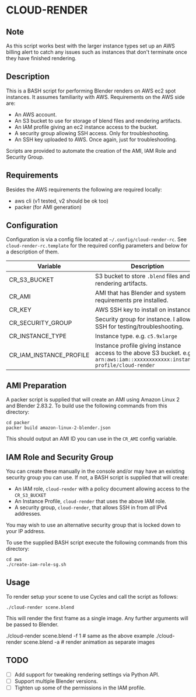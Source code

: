 # CLOUD-RENDER

## Note

As this script works best with the larger instance types set up an AWS billing
alert to catch any issues such as instances that don't terminate once they have
finished rendering.

## Description

This is a BASH script for performing Blender renders on AWS ec2 spot instances.
It assumes familiarity with AWS. Requirements on the AWS side are:

- An AWS account.
- An S3 bucket to use for storage of blend files and rendering artifacts.
- An IAM profile giving an ec2 instance access to the bucket.
- A security group allowing SSH access. Only for troubleshooting.
- An SSH key uploaded to AWS. Once again, just for troubleshooting.

Scripts are provided to automate the creation of the AMI, IAM Role and Security Group.

## Requirements

Besides the AWS requirements the following are required locally:

- aws cli (v1 tested, v2 should be ok too)
- packer (for AMI generation)

## Configuration

Configuration is via a config file located at `~/.config/cloud-render-rc`. See
`cloud-render-rc.template` for the required config parameters and below for a
description of them.

|Variable|Description|
|--------|-----------|
|CR_S3_BUCKET| S3 bucket to store `.blend` files and rendering artifacts. |
|CR_AMI| AMI that has Blender and system requirements pre installed. |
|CR_KEY| AWS SSH key to install on instance. |
|CR_SECURITY_GROUP| Security group for instance. I allow SSH for testing/troubleshooting.|
|CR_INSTANCE_TYPE| Instance type. e.g. `c5.9xlarge`|
|CR_IAM_INSTANCE_PROFILE| Instance profile giving instance access to the above S3 bucket. e.g. `arn:aws:iam::xxxxxxxxxxxx:instance-profile/cloud-render` |

## AMI Preparation

A packer script is supplied that will create an AMI using Amazon Linux 2 and
Blender 2.83.2. To build use the following commands from this directory:

    cd packer
    packer build amazon-linux-2-blender.json

This should output an AMI ID you can use in the `CR_AMI` config variable.

## IAM Role and Security Group

You can create these manually in the console and/or may have an existing
security group you can use. If not, a BASH script is supplied that will
create:

- An IAM role, `cloud-render` with a policy document allowing access to the `CR_S3_BUCKET`
- An Instance Profile, `cloud-render` that uses the above IAM role.
- A security group, `cloud-render`, that allows SSH in from *all* IPv4 addresses.

You may wish to use an alternative security group that is locked down to your
IP address.

To use the supplied BASH script execute the following commands from this
directory:

    cd aws
    ./create-iam-role-sg.sh

## Usage

To render setup your scene to use Cycles and call the script as follows:

    ./cloud-render scene.blend

This will render the first frame as a single image. Any further arguments will
be passed to Blender.

   ./cloud-render scene.blend -f 1 # same as the above example
   ./cloud-render scene.blend -a   # render animation as separate images

## TODO

- [ ] Add support for tweaking rendering settings via Python API.
- [ ] Support multiple Blender versions.
- [ ] Tighten up some of the permissions in the IAM profile.
